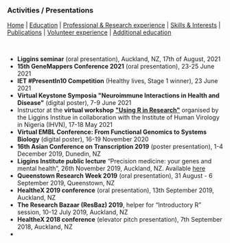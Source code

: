 ### **Activities / Presentations**

[Home](index.md) | [Education](Education.md) | [Professional & Research experience](PR_experience.md) | [Skills & Interests](SI.md) | [Publications](Publications.md) | [Volunteer experience](Volunteer_experience.md) | [Additional education](Additional_education.md)

&nbsp;

- **Liggins seminar** (oral presentation), Auckland, NZ, 17th of August, 2021<br/>
- **15th GeneMappers Conference 2021** (oral presentation), 23-25 June 2021<br/>
- **IET #PresentIn10 Competition** (Healthy lives, Stage 1 winner), 23 June 2021<br/>
- **Virtual Keystone Symposia "Neuroimmune Interactions in Health and Disease"** (digital poster), 7-9 June 2021<br/>
- Instructor at the **virtual workshop** [**"Using R in Research"**](https://tayaza.github.io/2021-05-18-ihvn-online/) organised by the Liggins Institue in collaboration with the Institute of Human Virology in Nigeria (IHVN), 17-18 May 2021<br/>
- **Virtual EMBL Conference: From Functional Genomics to Systems Biology** (digital poster), 16-19
November 2020<br/>
- **16th Asian Conference on Transcription 2019** (poster presentation), 1-4 December 2019, Dunedin, NZ<br/>
- **Liggins Institute public lecture** “Precision medicine: your genes and mental health”, 26th November 2019, Auckland, NZ. Available [here](https://www.youtube.com/watch?v=ZdHQQR4Y_vU&feature=emb_logo%2F)<br/>
- **Queenstown Research Week 2019** (oral presentation), 31 August - 6 September 2019, Queenstown, NZ<br/>
- **HealtheX 2019 conference** (oral presentation), 13th September 2019, Auckland, NZ<br/>
- **The Research Bazaar (ResBaz) 2019**, helper for “Introductory R” session, 10-12 July 2019, Auckland, NZ<br/>
- **HealtheX 2018 conference** (elevator pitch presentation), 7th September 2018, Auckland, NZ<br/>
- 
